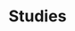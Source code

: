 ---
layout: blog
title: Studies
slug: Studies
menu: true
order: 1
sitemap: false
description: >
    Studies category.
# accent_color: rgb(38,139,210)
# accent_image:
#   background: rgb(32,32,32)
#   overlay:    false
---